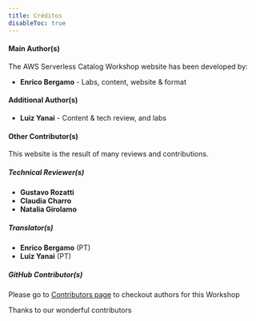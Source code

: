 ```yaml
---
title: Créditos
disableToc: true
---
```


#### Main Author(s)

The AWS Serverless Catalog Workshop website has been developed by:

* **Enrico Bergamo** - Labs, content, website & format

#### Additional Author(s)
* **Luiz Yanai** - Content & tech review, and labs 
  
#### Other Contributor(s)

This website is the result of many reviews and contributions.

##### Technical Reviewer(s)
* **Gustavo Rozatti**
* **Claudia Charro**
* **Natalia Girolamo**

##### Translator(s)
* **Enrico Bergamo** (PT)
* **Luiz Yanai** (PT)

##### GitHub Contributor(s) <i class='fas fa-heart'></i>

Please go to [Contributors page](https://github.com/enr1c091/serverless-observability-workshop/graphs/contributors) to checkout authors for this Workshop

Thanks to our wonderful contributors <i class="fas fa-heart"></i>
